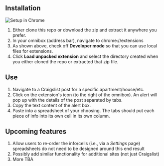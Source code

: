 ## Installation
![Setup in Chrome](https://image.ibb.co/caw8r5/Selection_028.png)
1. Either clone this repo or download the zip and extract it anywhere you prefer.
2. In your omnibox (address bar), navigate to chrome://extensions
3. As shown above, check off **Developer mode** so that you can use local files for extensions.
4. Click **Load unpacked extension** and select the directory created when you either cloned the repo or extracted that zip file.

## Use
1. Navigate to a Craigslist post for a specific apartment/house/etc.
2. Click on the extension's icon (to the right of the omnibox). An alert will pop up with the details of the post separated by tabs.
3. Copy the text content of the alert box.
4. Paste into a spreadsheet of your choosing. The tabs should put each piece of info into its own cell in its own column.

## Upcoming features
1. Allow users to re-order the info/cells (i.e., via a *Settings* page) spreadsheets do not need to be designed around this end result
2. Possibly add similar functionality for additional sites (not just Craigslist)
3. More TBA